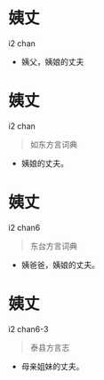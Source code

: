 # 姨丈
i2 chan
- 姨父，姨娘的丈夫

# 姨丈
i2 chan
> 如东方言词典
- 姨娘的丈夫。

# 姨丈
i2 chan6
> 东台方言词典
- 姨爸爸，姨娘的丈夫。

# 姨丈
i2 chan6-3
> 泰县方言志
- 母亲姐妹的丈夫。
